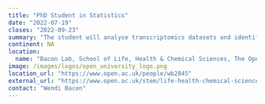 ```yaml
---
title: "PhD Student in Statistics"
date: "2022-07-19"
closes: "2022-09-23"
summary: "The student will analyse transcriptomics datasets and identify key decision steps that require statistical knowledge for optimal analysis and interpretation. They will use this knowledge to develop training to communicate relevant statistics to biologists in this field."
continent: NA
location:
  name: "Bacon Lab, School of Life, Health & Chemical Sciences, The Open University, United Kingdom"
image: /images/logos/open_university_logo.png
location_url: "https://www.open.ac.uk/people/wb2845"
external_url: "https://www.open.ac.uk/stem/life-health-chemical-sciences/sites/www.open.ac.uk.stem.life-health-chemical-sciences/files/files/EPSRC%20Studentship.pdf"
contact: "Wendi Bacon"
---
```

